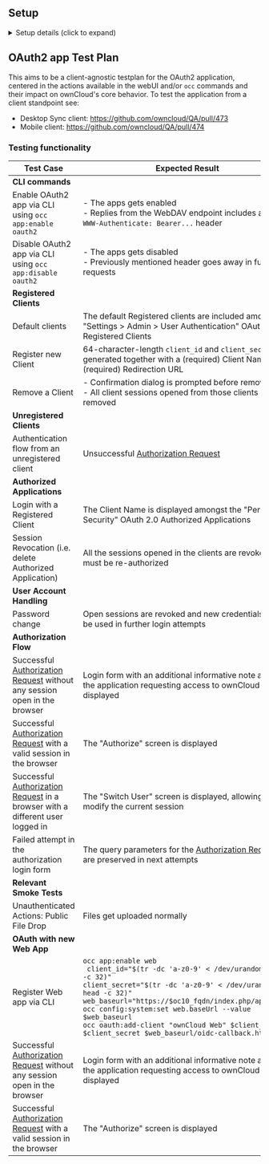 ## Setup

<details>
  <summary>Setup details (click to expand)</summary>
    References:
      * https://github.com/owncloud/oauth2/wiki/OAuth-code-Flow-Sequence-Diagram
    
</details>

## OAuth2 app Test Plan

This aims to be a client-agnostic testplan for the OAuth2 application, centered in the actions available in the webUI and/or `occ` commands and their impact on ownCloud's core behavior. To test the application from a client standpoint see:  

- Desktop Sync client: https://github.com/owncloud/QA/pull/473 
- Mobile client: https://github.com/owncloud/QA/pull/474 

### Testing functionality

| Test Case | Expected Result | Result | Related Comment |
| --------- | --------------- | ------ | --------------- |
| **CLI commands** | | |
| Enable OAuth2 app via CLI using `occ app:enable oauth2` | - The apps gets enabled <br> - Replies from the WebDAV endpoint includes a new `WWW-Authenticate: Bearer...` header | :construction: | |
| Disable OAuth2 app via CLI using `occ app:disable oauth2` | - The apps gets disabled <br> - Previously mentioned header goes away in further requests | :construction: | |
| **Registered Clients** | | |
| Default clients | The default Registered clients are included among the "Settings > Admin > User Authentication" OAuth 2.0: Registered Clients | :construction: | See https://github.com/owncloud/oauth2/pull/38 for the default values |
| Register new Client | 64-character-length `client_id` and `client_secret` are generated together with a (required) Client Name and a (required) Redirection URL | :construction: | |
| Remove a Client | - Confirmation dialog is prompted before removal <br> - All client sessions opened from those clients get removed | :construction: | |
| **Unregistered Clients** | | |
| Authentication flow from an unregistered client | Unsuccessful [Authorization Request] | :gear: | Browser displays the "Request not valid" screen.|
| **Authorized Applications** | | |
| Login with a Registered Client | The Client Name is displayed amongst the "Personal > Security" OAuth 2.0 Authorized Applications | :gear: | |
| Session Revocation (i.e. delete Authorized Application) | All the sessions opened in the clients are revoked and must be re-authorized | :gear: | |
| **User Account Handling** | | |
| Password change | Open sessions are revoked and new credentials must be used in further login attempts | :construction: | |
| **Authorization Flow** | | |
| Successful [Authorization Request] without any session open in the browser | Login form with an additional informative note about the application requesting access to ownCloud is displayed | :gear: | |
| Successful [Authorization Request] with a valid session in the browser | The "Authorize" screen is displayed | :gear: | |
| Successful [Authorization Request] in a browser with a different user logged in | The "Switch User" screen is displayed, allowing to modify the current session | :gear: | See use of the additional `user` parameter in: https://github.com/owncloud/oauth2/pull/67 |
| Failed attempt in the authorization login form | The query parameters for the [Authorization Request] are preserved in next attempts | :gear: | See original issue in: https://github.com/owncloud/core/issues/28129 |
| **Relevant Smoke Tests** | | |
| Unauthenticated Actions: Public File Drop | Files get uploaded normally | :construction: | See https://github.com/owncloud/oauth2/pull/100 |
| **OAuth with new Web App** | | |
| Register Web app via CLI | `occ app:enable web`<br>` client_id="$(tr -dc 'a-z0-9' < /dev/urandom \| head -c 32)"` <br> `client_secret="$(tr -dc 'a-z0-9' < /dev/urandom \| head -c 32)"` <br> `web_baseurl="https://$oc10_fqdn/index.php/apps/web"` <br> `occ config:system:set web.baseUrl --value $web_baseurl` <br> `occ oauth:add-client "ownCloud Web" $client_id $client_secret $web_baseurl/oidc-callback.html` | :construction: | |
| Successful [Authorization Request] without any session open in the browser | Login form with an additional informative note about the application requesting access to ownCloud is displayed | :construction:  | |
| Successful [Authorization Request] with a valid session in the browser | The "Authorize" screen is displayed | :construction:  | |


[Authorization Request]: https://github.com/owncloud/oauth2/#protocol-flow
